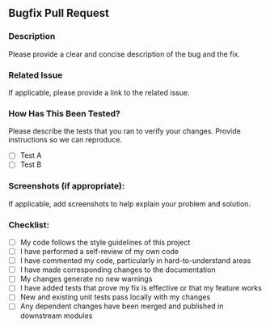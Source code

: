 ## Bugfix Pull Request

### Description
Please provide a clear and concise description of the bug and the fix.

### Related Issue
If applicable, please provide a link to the related issue.

### How Has This Been Tested?
Please describe the tests that you ran to verify your changes. Provide instructions so we can reproduce.

- [ ] Test A
- [ ] Test B

### Screenshots (if appropriate):
If applicable, add screenshots to help explain your problem and solution.

### Checklist:
- [ ] My code follows the style guidelines of this project
- [ ] I have performed a self-review of my own code
- [ ] I have commented my code, particularly in hard-to-understand areas
- [ ] I have made corresponding changes to the documentation
- [ ] My changes generate no new warnings
- [ ] I have added tests that prove my fix is effective or that my feature works
- [ ] New and existing unit tests pass locally with my changes
- [ ] Any dependent changes have been merged and published in downstream modules
